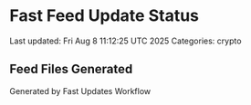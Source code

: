 # Fast Feed Update Status
Last updated: Fri Aug  8 11:12:25 UTC 2025
Categories: crypto

## Feed Files Generated

Generated by Fast Updates Workflow
